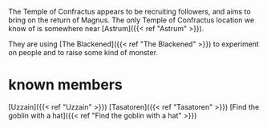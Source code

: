 The Temple of Confractus appears to be recruiting followers, and aims to bring on the return of Magnus. The only Temple of Confractus location we know of is somewhere near [Astrum]({{< ref "Astrum" >}}).

They are using [The Blackened]({{< ref "The Blackened" >}}) to experiment on people and to raise some kind of monster. 

# known members
[Uzzain]({{< ref "Uzzain" >}})
[Tasatoren]({{< ref "Tasatoren" >}})
[Find the goblin with a hat]({{< ref "Find the goblin with a hat" >}})
